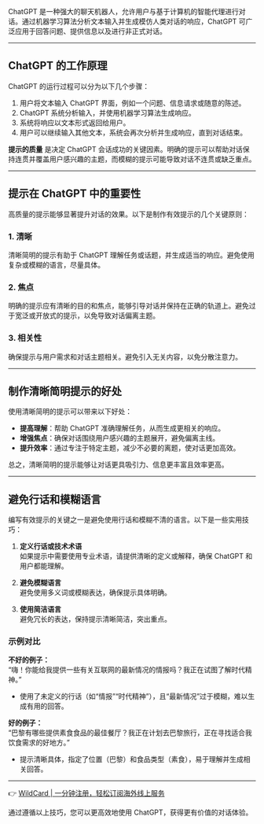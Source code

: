 ChatGPT 是一种强大的聊天机器人，允许用户与基于计算机的智能代理进行对话。通过机器学习算法分析文本输入并生成模仿人类对话的响应，ChatGPT 可广泛应用于回答问题、提供信息以及进行非正式对话。

---

## ChatGPT 的工作原理

ChatGPT 的运行过程可以分为以下几个步骤：

1. 用户将文本输入 ChatGPT 界面，例如一个问题、信息请求或随意的陈述。
2. ChatGPT 系统分析输入，并使用机器学习算法生成响应。
3. 系统将响应以文本形式返回给用户。
4. 用户可以继续输入其他文本，系统会再次分析并生成响应，直到对话结束。

**提示的质量** 是决定 ChatGPT 会话成功的关键因素。明确的提示可以帮助对话保持连贯并覆盖用户感兴趣的主题，而模糊的提示可能导致对话不连贯或缺乏重点。

---

## 提示在 ChatGPT 中的重要性

高质量的提示能够显著提升对话的效果。以下是制作有效提示的几个关键原则：

### 1. 清晰
清晰简明的提示有助于 ChatGPT 理解任务或话题，并生成适当的响应。避免使用复杂或模糊的语言，尽量具体。

### 2. 焦点
明确的提示应有清晰的目的和焦点，能够引导对话并保持在正确的轨道上。避免过于宽泛或开放式的提示，以免导致对话偏离主题。

### 3. 相关性
确保提示与用户需求和对话主题相关。避免引入无关内容，以免分散注意力。

---

## 制作清晰简明提示的好处

使用清晰简明的提示可以带来以下好处：

- **提高理解**：帮助 ChatGPT 准确理解任务，从而生成更相关的响应。
- **增强焦点**：确保对话围绕用户感兴趣的主题展开，避免偏离主线。
- **提升效率**：通过专注于特定主题，减少不必要的离题，使对话更加高效。

总之，清晰简明的提示能够让对话更具吸引力、信息更丰富且效率更高。

---

## 避免行话和模糊语言

编写有效提示的关键之一是避免使用行话和模糊不清的语言。以下是一些实用技巧：

1. **定义行话或技术术语**  
   如果提示中需要使用专业术语，请提供清晰的定义或解释，确保 ChatGPT 和用户都能理解。

2. **避免模糊语言**  
   避免使用多义词或模糊表达，确保提示具体明确。

3. **使用简洁语言**  
   避免冗长的表达，保持提示清晰简洁，突出重点。

### 示例对比

**不好的例子：**  
“嗨！你能给我提供一些有关互联网的最新情况的情报吗？我正在试图了解时代精神。”  
- 使用了未定义的行话（如“情报”“时代精神”），且“最新情况”过于模糊，难以生成有用的回答。

**好的例子：**  
“巴黎有哪些提供素食食品的最佳餐厅？我正在计划去巴黎旅行，正在寻找适合我饮食需求的好地方。”  
- 提示清晰具体，指定了位置（巴黎）和食品类型（素食），易于理解并生成相关回答。

---

👉 [WildCard | 一分钟注册，轻松订阅海外线上服务](https://bit.ly/bewildcard)

通过遵循以上技巧，您可以更高效地使用 ChatGPT，获得更有价值的对话体验。